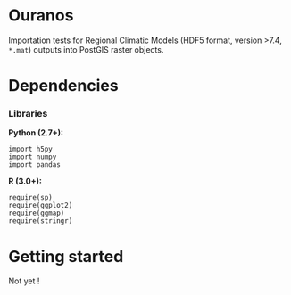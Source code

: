 Ouranos
=========

Importation tests for Regional Climatic Models (HDF5 format, version >7.4, ```*.mat```) outputs into PostGIS raster objects.

Dependencies
============

### Libraries 

**Python (2.7+):**

	import h5py
	import numpy
	import pandas

**R (3.0+):**

	require(sp)
	require(ggplot2)
	require(ggmap)
	require(stringr)


Getting started
===============

Not yet ! 
